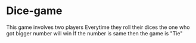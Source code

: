 # Dice-game
This game involves two players 
Everytime they roll their dices the one who got bigger number will win 
If the number is same then the game is "Tie" 
